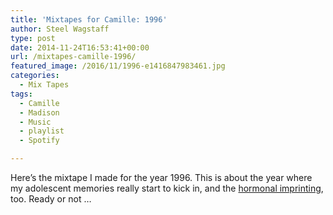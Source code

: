 ```yaml
---
title: 'Mixtapes for Camille: 1996'
author: Steel Wagstaff
type: post
date: 2014-11-24T16:53:41+00:00
url: /mixtapes-camille-1996/
featured_image: /2016/11/1996-e1416847983461.jpg
categories:
  - Mix Tapes
tags:
  - Camille
  - Madison
  - Music
  - playlist
  - Spotify

---
```

Here&#8217;s the mixtape I made for the year 1996. This is about the year where my adolescent memories really start to kick in, and the <a href="http://www.slate.com/articles/health_and_science/science/2014/08/musical_nostalgia_the_psychology_and_neuroscience_for_song_preference_and.html" target="_blank">hormonal imprinting</a>, too. Ready or not &#8230;